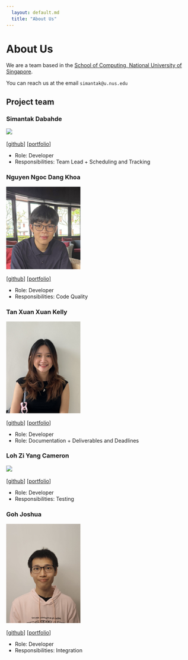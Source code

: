 ```yaml
---
  layout: default.md
  title: "About Us"
---
```


# About Us

We are a team based in the [School of Computing, National University of Singapore](http://www.comp.nus.edu.sg).


You can reach us at the email `simantak@u.nus.edu`

## Project team

### Simantak Dabahde

<img src="images/simantak-dabhade.png" width="200px">

[[github](http://github.com/simantak-dabhade)] [[portfolio](team/simantak.md)]

* Role: Developer
* Responsibilities: Team Lead + Scheduling and Tracking

### Nguyen Ngoc Dang Khoa

<img src="images/sanguinechameleon.png" width="200px">

[[github](https://github.com/SanguineChameleon)]
[[portfolio]](team/khoa.md)

* Role: Developer
* Responsibilities: Code Quality

### Tan Xuan Xuan Kelly

<img src="images/kellytxn.png" width="200px">

[[github](https://github.com/kellytxn)]
[[portfolio](team/kellytxn.md)]

* Role: Developer
* Role: Documentation + Deliverables and Deadlines

### Loh Zi Yang Cameron

<img src="images/cameronlzy.png" width="200px">

[[github](http://github.com/cameronlzy)]
[[portfolio](team/cameron.md)]

* Role: Developer
* Responsibilities: Testing

### Goh Joshua

<img src="images/goh-joshua.png" width="200px">

[[github](http://github.com/goh-joshua)]
[[portfolio](team/goh-joshua.md)]

* Role: Developer
* Responsibilities: Integration
